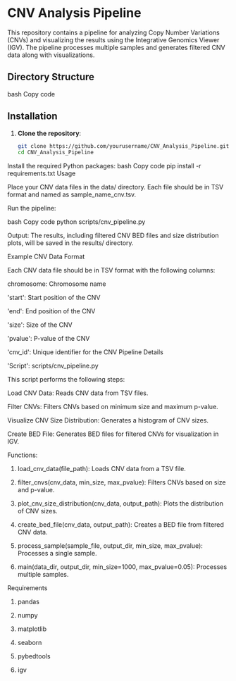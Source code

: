 # CNV Analysis Pipeline

This repository contains a pipeline for analyzing Copy Number Variations (CNVs) and visualizing the results using the Integrative Genomics Viewer (IGV). The pipeline processes multiple samples and generates filtered CNV data along with visualizations.

## Directory Structure



bash
Copy code

## Installation

1. **Clone the repository**:
   ```bash
   git clone https://github.com/yourusername/CNV_Analysis_Pipeline.git
   cd CNV_Analysis_Pipeline
Install the required Python packages:
bash
Copy code
pip install -r requirements.txt
Usage

Place your CNV data files in the data/ directory. Each file should be in TSV format and named as sample_name_cnv.tsv.

Run the pipeline:

bash
Copy code
python scripts/cnv_pipeline.py

Output: The results, including filtered CNV BED files and size distribution plots, will be saved in the results/ directory.

Example CNV Data Format

Each CNV data file should be in TSV format with the following columns:



chromosome: Chromosome name

'start': Start position of the CNV

'end': End position of the CNV

'size': Size of the CNV

'pvalue': P-value of the CNV

'cnv_id': Unique identifier for the CNV Pipeline Details

'Script': scripts/cnv_pipeline.py



This script performs the following steps:

Load CNV Data: Reads CNV data from TSV files.

Filter CNVs: Filters CNVs based on minimum size and maximum p-value.

Visualize CNV Size Distribution: Generates a histogram of CNV sizes.

Create BED File: Generates BED files for filtered CNVs for visualization in IGV.



Functions:

1. load_cnv_data(file_path): Loads CNV data from a TSV file.

2. filter_cnvs(cnv_data, min_size, max_pvalue): Filters CNVs based on size and p-value.

3. plot_cnv_size_distribution(cnv_data, output_path): Plots the distribution of CNV sizes.

4. create_bed_file(cnv_data, output_path): Creates a BED file from filtered CNV data.

5. process_sample(sample_file, output_dir, min_size, max_pvalue): Processes a single sample.

5. main(data_dir, output_dir, min_size=1000, max_pvalue=0.05): Processes multiple samples.




Requirements

1. pandas

2. numpy

3. matplotlib

4. seaborn

5. pybedtools

6. igv
